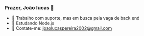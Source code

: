 ### Prazer, João lucas 👋


- 🔭 Trabalho com suporte, mas em busca pela vaga de back end
- 🌱 Estudando Node.js
- 👯 Contate-me: joaolucaspereira2002@gmail.com


